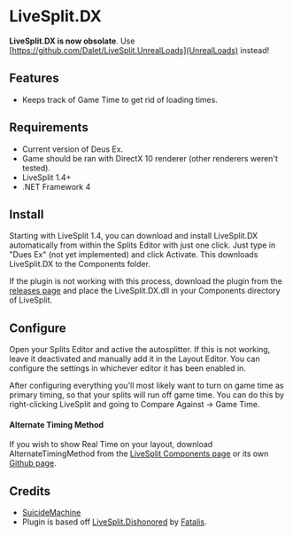 ﻿LiveSplit.DX
=====================

__LiveSplit.DX is now obsolate__. Use [https://github.com/Dalet/LiveSplit.UnrealLoads](UnrealLoads) instead!

Features
--------
  * Keeps track of Game Time to get rid of loading times.

Requirements
------------

  * Current version of Deus Ex.
  * Game should be ran with DirectX 10 renderer (other renderers weren't tested).
  * LiveSplit 1.4+
  * .NET Framework 4  

Install
-------
Starting with LiveSplit 1.4, you can download and install LiveSplit.DX automatically from within the Splits Editor with just one click. Just type in "Dues Ex" (not yet implemented) and click Activate. This downloads LiveSplit.DX to the Components folder.

If the plugin is not working with this process, download the plugin from the [releases page](https://github.com/SuiMachine/LiveSplit.DX/release) and place the LiveSplit.DX.dll in your Components directory of LiveSplit.

Configure
---------
Open your Splits Editor and active the autosplitter. If this is not working, leave it deactivated and manually add it in the Layout Editor. You can configure the settings in whichever editor it has been enabled in.

After configuring everything you'll most likely want to turn on game time as primary timing, so that your splits will run off game time. You can do this by right-clicking LiveSplit and going to Compare Against -> Game Time.

#### Alternate Timing Method
If you wish to show Real Time on your layout, download AlternateTimingMethod from the [LiveSplit Components page](http://livesplit.org/components/) or its own [Github page](https://github.com/Dalet/LiveSplit.AlternateTimingMethod/releases).

Credits
-------
  * [SuicideMachine](http://twitch.tv/suicidemachine)
  * Plugin is based off [LiveSplit.Dishonored](https://github.com/fatalis/LiveSplit.Dishonored) by [Fatalis](http://twitch.tv/fatalis_).

